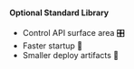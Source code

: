 #### Optional Standard Library

- Control API surface area 🎛
- Faster startup 🍳
- Smaller deploy artifacts 🔬
